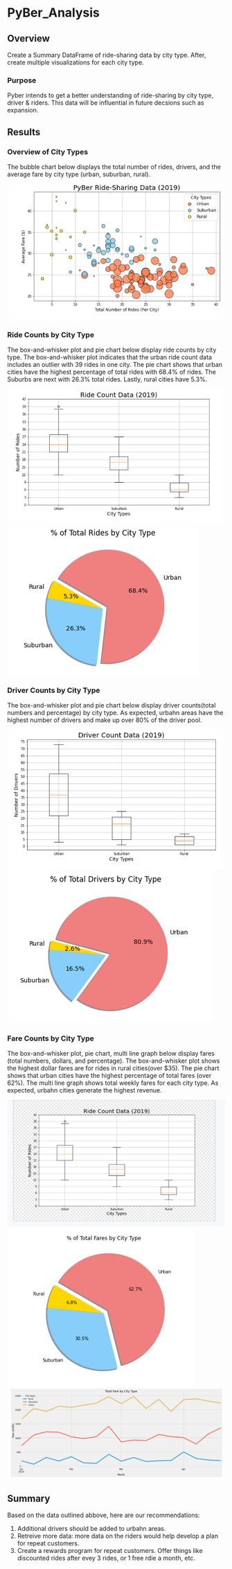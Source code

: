 # PyBer_Analysis

## Overview
Create a Summary DataFrame of ride-sharing data by city type. After, create multiple visualizations for each city type. 

### Purpose
Pyber intends to get a better understanding of ride-sharing by city type, driver & riders. This data will be influential in future decsions such as expansion. 

## Results

### Overview of City Types
The bubble chart below displays the total number of rides, drivers, and the average fare by city type (urban, suburban, rural). 

![Vis1](/analysis/Pyber1.PNG)

### Ride Counts by City Type

The box-and-whisker plot and pie chart below display ride counts by city type. The box-and-whisker plot indicates that the urban ride count data includes an outlier with 39 rides in one city. The pie chart shows that urban cities have the highest percentage of total rides with 68.4% of rides. The Suburbs are next with 26.3% total rides. Lastly, rural cities have 5.3%.

![Vis2](/analysis/Pyber2.PNG)
![Vis3](/analysis/Pyber6.PNG)

### Driver Counts by City Type
The box-and-whisker plot and pie chart below display driver counts(total numbers and percentage) by city type. As expected, urbahn areas have the highest number of drivers and make up over 80% of the driver pool.

![Vis4](/analysis/Pyber4.PNG)
![Vis5](/analysis/Pyber7.PNG)

### Fare Counts by City Type
The box-and-whisker plot, pie chart, multi line graph below display fares (total numbers, dollars, and percentage). The box-and-whisker plot shows the highest dollar fares are for rides in rural cities(over $35). The pie chart shows that urban cities have the highest percentage of total fares (over 62%). The multi line graph shows total weekly fares for each city type. As expected, urbahn cities generate the highest revenue. 

![Vis6](/analysis/Pyber3.PNG)
![Vis7](/analysis/Pyber5.PNG)
![Fare_Summary](/analysis/Pyber8.PNG) 

## Summary
Based on the data outlined abbove, here are our recommendations:
1.	Additional drivers should be added to urbahn areas.  
2.	Retreive more data: more data on the riders would  help develop a plan for repeat customers.    
3.	Create a rewards program for repeat customers. Offer things like discounted rides after evey 3 rides, or 1 free rdie a month, etc.  